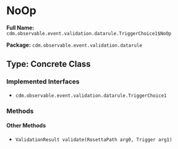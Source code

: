 # NoOp

**Full Name:** `cdm.observable.event.validation.datarule.TriggerChoice1$NoOp`

**Package:** `cdm.observable.event.validation.datarule`

## Type: Concrete Class

### Implemented Interfaces

- `cdm.observable.event.validation.datarule.TriggerChoice1`

### Methods

#### Other Methods

- `ValidationResult validate(RosettaPath arg0, Trigger arg1)`

